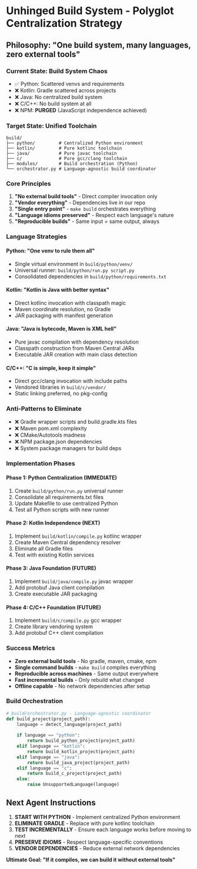 # Unhinged Build System - Polyglot Centralization Strategy

## Philosophy: "One build system, many languages, zero external tools"

### Current State: Build System Chaos
- ✅ Python: Scattered venvs and requirements
- ❌ Kotlin: Gradle scattered across projects  
- ❌ Java: No centralized build system
- ❌ C/C++: No build system at all
- ❌ NPM: **PURGED** (JavaScript independence achieved)

### Target State: Unified Toolchain
```
build/
├── python/         # Centralized Python environment
├── kotlin/         # Pure kotlinc toolchain  
├── java/           # Pure javac toolchain
├── c/              # Pure gcc/clang toolchain
├── modules/        # Build orchestration (Python)
└── orchestrator.py # Language-agnostic build coordinator
```

### Core Principles
1. **"No external build tools"** - Direct compiler invocation only
2. **"Vendor everything"** - Dependencies live in our repo
3. **"Single entry point"** - `make build` orchestrates everything
4. **"Language idioms preserved"** - Respect each language's nature
5. **"Reproducible builds"** - Same input = same output, always

### Language Strategies

#### Python: "One venv to rule them all"
- Single virtual environment in `build/python/venv/`
- Universal runner: `build/python/run.py script.py`
- Consolidated dependencies in `build/python/requirements.txt`

#### Kotlin: "Kotlin is Java with better syntax"
- Direct kotlinc invocation with classpath magic
- Maven coordinate resolution, no Gradle
- JAR packaging with manifest generation

#### Java: "Java is bytecode, Maven is XML hell"  
- Pure javac compilation with dependency resolution
- Classpath construction from Maven Central JARs
- Executable JAR creation with main class detection

#### C/C++: "C is simple, keep it simple"
- Direct gcc/clang invocation with include paths
- Vendored libraries in `build/c/vendor/`
- Static linking preferred, no pkg-config

### Anti-Patterns to Eliminate
- ❌ Gradle wrapper scripts and build.gradle.kts files
- ❌ Maven pom.xml complexity
- ❌ CMake/Autotools madness
- ❌ NPM package.json dependencies
- ❌ System package managers for build deps

### Implementation Phases

#### Phase 1: Python Centralization (IMMEDIATE)
1. Create `build/python/run.py` universal runner
2. Consolidate all requirements.txt files
3. Update Makefile to use centralized Python
4. Test all Python scripts with new runner

#### Phase 2: Kotlin Independence (NEXT)
1. Implement `build/kotlin/compile.py` kotlinc wrapper
2. Create Maven Central dependency resolver
3. Eliminate all Gradle files
4. Test with existing Kotlin services

#### Phase 3: Java Foundation (FUTURE)
1. Implement `build/java/compile.py` javac wrapper
2. Add protobuf Java client compilation
3. Create executable JAR packaging

#### Phase 4: C/C++ Foundation (FUTURE)
1. Implement `build/c/compile.py` gcc wrapper
2. Create library vendoring system
3. Add protobuf C++ client compilation

### Success Metrics
- **Zero external build tools** - No gradle, maven, cmake, npm
- **Single command builds** - `make build` compiles everything
- **Reproducible across machines** - Same output everywhere
- **Fast incremental builds** - Only rebuild what changed
- **Offline capable** - No network dependencies after setup

### Build Orchestration
```python
# build/orchestrator.py - Language-agnostic coordinator
def build_project(project_path):
    language = detect_language(project_path)
    
    if language == "python":
        return build_python_project(project_path)
    elif language == "kotlin":
        return build_kotlin_project(project_path)
    elif language == "java":
        return build_java_project(project_path)
    elif language == "c":
        return build_c_project(project_path)
    else:
        raise UnsupportedLanguage(language)
```

## Next Agent Instructions
1. **START WITH PYTHON** - Implement centralized Python environment
2. **ELIMINATE GRADLE** - Replace with pure kotlinc toolchain
3. **TEST INCREMENTALLY** - Ensure each language works before moving to next
4. **PRESERVE IDIOMS** - Respect language-specific conventions
5. **VENDOR DEPENDENCIES** - Reduce external network dependencies

**Ultimate Goal: "If it compiles, we can build it without external tools"**
